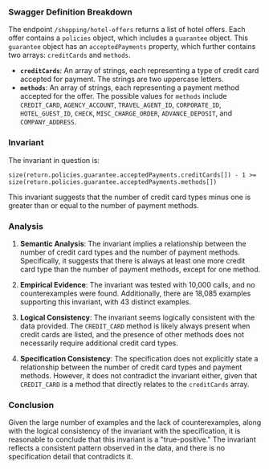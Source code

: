### Swagger Definition Breakdown

The endpoint `/shopping/hotel-offers` returns a list of hotel offers. Each offer contains a `policies` object, which includes a `guarantee` object. This `guarantee` object has an `acceptedPayments` property, which further contains two arrays: `creditCards` and `methods`.

- **`creditCards`**: An array of strings, each representing a type of credit card accepted for payment. The strings are two uppercase letters.
- **`methods`**: An array of strings, each representing a payment method accepted for the offer. The possible values for `methods` include `CREDIT_CARD`, `AGENCY_ACCOUNT`, `TRAVEL_AGENT_ID`, `CORPORATE_ID`, `HOTEL_GUEST_ID`, `CHECK`, `MISC_CHARGE_ORDER`, `ADVANCE_DEPOSIT`, and `COMPANY_ADDRESS`.

### Invariant

The invariant in question is:

`size(return.policies.guarantee.acceptedPayments.creditCards[]) - 1 >= size(return.policies.guarantee.acceptedPayments.methods[])`

This invariant suggests that the number of credit card types minus one is greater than or equal to the number of payment methods.

### Analysis

1. **Semantic Analysis**: The invariant implies a relationship between the number of credit card types and the number of payment methods. Specifically, it suggests that there is always at least one more credit card type than the number of payment methods, except for one method.

2. **Empirical Evidence**: The invariant was tested with 10,000 calls, and no counterexamples were found. Additionally, there are 18,085 examples supporting this invariant, with 43 distinct examples.

3. **Logical Consistency**: The invariant seems logically consistent with the data provided. The `CREDIT_CARD` method is likely always present when credit cards are listed, and the presence of other methods does not necessarily require additional credit card types.

4. **Specification Consistency**: The specification does not explicitly state a relationship between the number of credit card types and payment methods. However, it does not contradict the invariant either, given that `CREDIT_CARD` is a method that directly relates to the `creditCards` array.

### Conclusion

Given the large number of examples and the lack of counterexamples, along with the logical consistency of the invariant with the specification, it is reasonable to conclude that this invariant is a "true-positive." The invariant reflects a consistent pattern observed in the data, and there is no specification detail that contradicts it.
